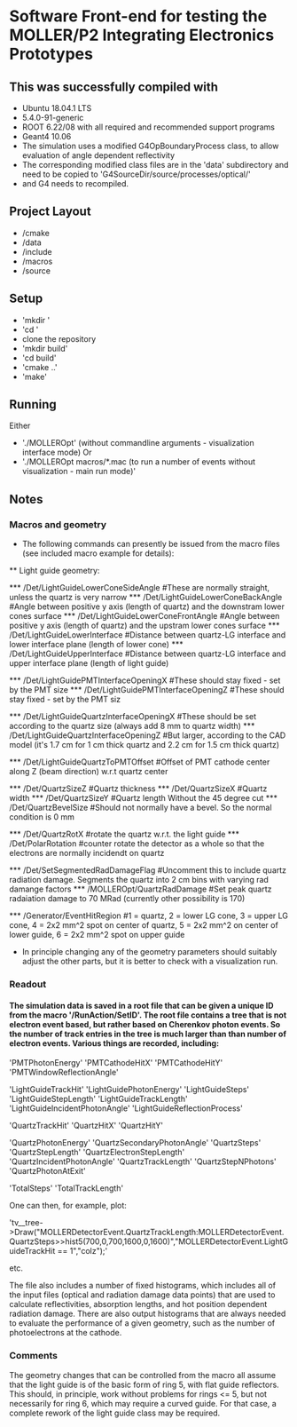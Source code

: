 # Software Front-end for testing the MOLLER/P2 Integrating Electronics Prototypes 

## This was successfully compiled with

* Ubuntu 18.04.1 LTS
* 5.4.0-91-generic
* ROOT 6.22/08 with all required and recommended support programs
* Geant4 10.06
* The simulation uses a modified G4OpBoundaryProcess class, to allow evaluation of angle dependent reflectivity
* The corresponding modified class files are in the 'data' subdirectory and need to be copied to 'G4SourceDir/source/processes/optical/'  
* and G4 needs to recompiled.

## Project Layout

* /cmake
* /data
* /include
* /macros
* /source

## Setup

* 'mkdir <some directory>'
* 'cd <some directory>'
* clone the repository
* 'mkdir build'
* 'cd build'
* 'cmake ..'
* 'make'

## Running

Either
* './MOLLEROpt' (without commandline arguments - visualization interface mode)
Or
* './MOLLEROpt macros/*.mac (to run a number of events without visualization - main run mode)'


## Notes

### Macros and geometry

* The following commands can presently be issued from the macro files (see included macro example for details):

** Light guide geometry:

*** /Det/LightGuideLowerConeSideAngle       #These are normally straight, unless the quartz is very narrow
*** /Det/LightGuideLowerConeBackAngle       #Angle between positive y axis (length of quartz) and the downstram lower cones surface 
*** /Det/LightGuideLowerConeFrontAngle      #Angle between positive y axis (length of quartz) and the upstram lower cones surface
*** /Det/LightGuideLowerInterface           #Distance between quartz-LG interface and lower interface plane (length of lower cone)
*** /Det/LightGuideUpperInterface           #Distance between quartz-LG interface and upper interface plane (length of light guide)

*** /Det/LightGuidePMTInterfaceOpeningX     #These should stay fixed - set by the PMT size 
*** /Det/LightGuidePMTInterfaceOpeningZ     #These should stay fixed - set by the PMT siz

*** /Det/LightGuideQuartzInterfaceOpeningX  #These should be set according to the quartz size (always add 8 mm to quartz width)
*** /Det/LightGuideQuartzInterfaceOpeningZ  #But larger, according to the CAD model  (it's 1.7 cm for 1 cm thick quartz and 2.2 cm for 1.5 cm thick quartz)

*** /Det/LightGuideQuartzToPMTOffset        #Offset of PMT cathode center along Z (beam direction) w.r.t quartz center

*** /Det/QuartzSizeZ                        #Quartz thickness
*** /Det/QuartzSizeX                        #Quartz width
*** /Det/QuartzSizeY                        #Quartz length Without the 45 degree cut
*** /Det/QuartzBevelSize                    #Should not normally have a bevel. So the normal condition is 0 mm

*** /Det/QuartzRotX                         #rotate the quartz w.r.t. the light guide
*** /Det/PolarRotation                      #counter rotate the detector as a whole so that the electrons are normally incidendt on quartz

*** /Det/SetSegmentedRadDamageFlag          #Uncomment this to include quartz radiation damage. Segments the quartz into 2 cm bins with varying rad damange factors
*** /MOLLEROpt/QuartzRadDamage              #Set peak quartz radaiation damage to 70 MRad (currently other possibility is 170)

*** /Generator/EventHitRegion               #1 = quartz, 2 = lower LG cone, 3 = upper LG cone, 4 = 2x2 mm^2 spot on center of quartz, 5 = 2x2 mm^2 on center of lower guide, 6 = 2x2 mm^2 spot on upper guide

* In principle changing any of the geometry parameters should suitably adjust the other parts, but it is better to check with
a visualization run.


### Readout

#### The simulation data is saved in a root file that can be given a unique ID from the macro '/RunAction/SetID'. The root file contains a tree that is not electron event based, but rather based on Cherenkov photon events. So the number of track entries in the tree is much larger than than number of electron events. Various things are recorded, including:

  'PMTPhotonEnergy'
  'PMTCathodeHitX'
  'PMTCathodeHitY'
  'PMTWindowReflectionAngle'
  
  'LightGuideTrackHit'
  'LightGuidePhotonEnergy'
  'LightGuideSteps'
  'LightGuideStepLength'
  'LightGuideTrackLength'
  'LightGuideIncidentPhotonAngle'
  'LightGuideReflectionProcess'

  'QuartzTrackHit'
  'QuartzHitX'
  'QuartzHitY'

  'QuartzPhotonEnergy'
  'QuartzSecondaryPhotonAngle'
  'QuartzSteps'
  'QuartzStepLength'
  'QuartzElectronStepLength'
  'QuartzIncidentPhotonAngle'
  'QuartzTrackLength'
  'QuartzStepNPhotons'
  'QuartzPhotonAtExit'

  'TotalSteps'
  'TotalTrackLength'

  One can then, for example, plot:

  'tv__tree->Draw("MOLLERDetectorEvent.QuartzTrackLength:MOLLERDetectorEvent.QuartzSteps>>hist5(700,0,700,1600,0,1600)","MOLLERDetectorEvent.LightGuideTrackHit == 1","colz");'

  etc.

The file also includes a number of fixed histograms, which includes all of the input files (optical and radiation damage data points) that are used to calculate reflectivities, absorption lengths, and hot position dependent radiation damage. There are also output histograms that are always needed to evaluate the performance of a given geometry, such as the number of photoelectrons at the cathode.

### Comments

The geometry changes that can be controlled from the macro all assume that the light guide is of the basic form of ring 5, with
flat guide reflectors. This should, in principle, work without problems for rings <= 5, but not necessarily for ring 6, which may require a curved guide. For that case, a complete rework of the light guide class may be required.  